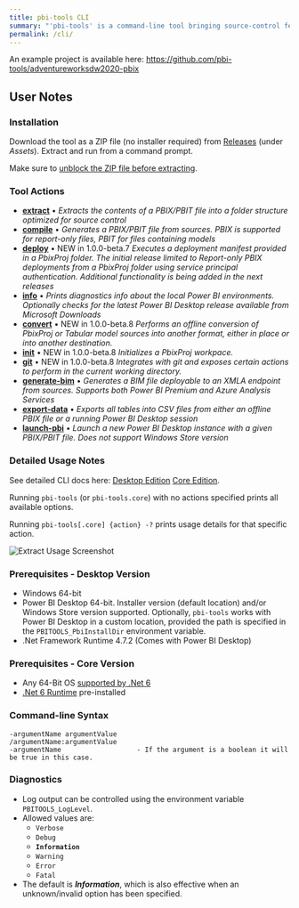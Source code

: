 ```yaml
---
title: pbi-tools CLI
summary: "'pbi-tools' is a command-line tool bringing source-control features to Power BI. It works alongside Power BI Desktop and enables mature enterprise workflows for Power BI projects."
permalink: /cli/
---
```

An example project is available here: <https://github.com/pbi-tools/adventureworksdw2020-pbix>

## User Notes

### Installation

Download the tool as a ZIP file (no installer required) from [Releases](https://github.com/pbi-tools/pbi-tools/releases/latest) (under _Assets_). Extract and run from a command prompt.

Make sure to [unblock the ZIP file before extracting](https://singularlabs.com/tips/how-to-unblock-a-zip-file-on-windows-10/).

### Tool Actions

* **[extract](./usage.md#extract)** • _Extracts the contents of a PBIX/PBIT file into a folder structure optimized for source control_
* **[compile](./usage.md#compile)** • _Generates a PBIX/PBIT file from sources. PBIX is supported for report-only files, PBIT for files containing models_
* **[deploy](./usage.md#deploy)** • <span class="label label-primary">NEW in 1.0.0-beta.7</span> _Executes a deployment manifest provided in a PbixProj folder. The initial release limited to Report-only PBIX deployments from a PbixProj folder using service principal authentication. Additional functionality is being added in the next releases_
* **[info](./usage.md#info)** • _Prints diagnostics info about the local Power BI environments. Optionally checks for the latest Power BI Desktop release available from Microsoft Downloads_
* **[convert](./usage.md#convert)** • <span class="label label-primary">NEW in 1.0.0-beta.8</span> _Performs an offline conversion of PbixProj or Tabular model sources into another format, either in place or into another destination._
* **[init](./usage.md#init)** • <span class="label label-primary">NEW in 1.0.0-beta.8</span> _Initializes a PbixProj workpace._
* **[git](./usage.md#git)** • <span class="label label-primary">NEW in 1.0.0-beta.8</span> _Integrates with git and exposes certain actions to perform in the current working directory._
* **[generate-bim](./usage.md#generate-bim)** • _Generates a BIM file deployable to an XMLA endpoint from sources. Supports both Power BI Premium and Azure Analysis Services_
* **[export-data](./usage.md#export-data)** • _Exports all tables into CSV files from either an offline PBIX file or a running Power BI Desktop session_
* **[launch-pbi](./usage.md#launch-pbi)** • _Launch a new Power BI Desktop instance with a given PBIX/PBIT file. Does not support Windows Store version_

### Detailed Usage Notes

See detailed CLI docs here: [Desktop Edition](./usage.md) [Core Edition](./usage-core.md).

Running `pbi-tools` (or `pbi-tools.core`) with no actions specified prints all available options.

Running `pbi-tools[.core] {action} -?` prints usage details for that specific action.

![Extract Usage Screenshot](/images/pbi-tools--extract-usage-screenshot.png)

### Prerequisites - Desktop Version

* Windows 64-bit
* Power BI Desktop 64-bit. Installer version (default location) and/or Windows Store version supported. Optionally, `pbi-tools` works with Power BI Desktop in a custom location, provided the path is specified in the `PBITOOLS_PbiInstallDir` environment variable.
* .Net Framework Runtime 4.7.2 (Comes with Power BI Desktop)

### Prerequisites - Core Version

* Any 64-Bit OS [supported by .Net 6](https://github.com/dotnet/core/blob/main/release-notes/6.0/supported-os.md)
* [.Net 6 Runtime](https://dotnet.microsoft.com/download/dotnet/6.0/runtime) pre-installed

### Command-line Syntax

    -argumentName argumentValue
    /argumentName:argumentValue
    -argumentName                   - If the argument is a boolean it will be true in this case.

### Diagnostics

* Log output can be controlled using the environment variable `PBITOOLS_LogLevel`.
* Allowed values are:
  * `Verbose`
  * `Debug`
  * **`Information`**
  * `Warning`
  * `Error`
  * `Fatal`
* The default is ***Information***, which is also effective when an unknown/invalid option has been specified.
